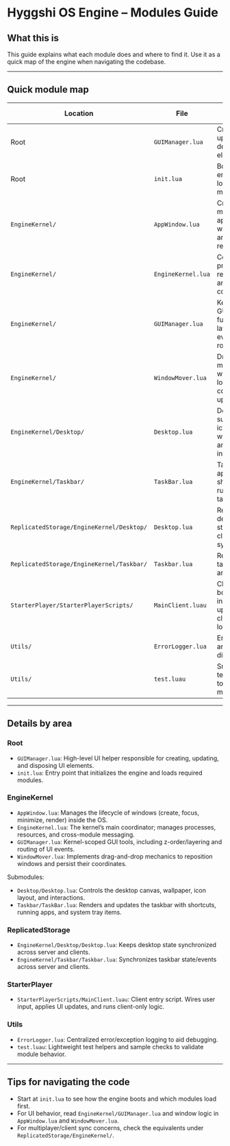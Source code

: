 # Hyggshi OS Engine – Modules Guide

## What this is

This guide explains what each module does and where to find it. Use it as a quick map of the engine when navigating the codebase.

---

## Quick module map

| Location | File | What it does |
| --- | --- | --- |
| Root | `GUIManager.lua` | Creates, updates, and destroys UI elements. |
| Root | `init.lua` | Boots the engine and loads core modules. |
| `EngineKernel/` | `AppWindow.lua` | Creates and manages app windows and their rendering. |
| `EngineKernel/` | `EngineKernel.lua` | Core kernel: processes, resources, and module coordination. |
| `EngineKernel/` | `GUIManager.lua` | Kernel-level GUI functions: layering and event routing. |
| `EngineKernel/` | `WindowMover.lua` | Drag-to-move window logic and coordinate updates. |
| `EngineKernel/Desktop/` | `Desktop.lua` | Desktop surface: icons, wallpaper, and interactions. |
| `EngineKernel/Taskbar/` | `TaskBar.lua` | Taskbar UI: app shortcuts, running tasks, tray. |
| `ReplicatedStorage/EngineKernel/Desktop/` | `Desktop.lua` | Replicated desktop state for client/server sync. |
| `ReplicatedStorage/EngineKernel/Taskbar/` | `Taskbar.lua` | Replicated taskbar state and events. |
| `StarterPlayer/StarterPlayerScripts/` | `MainClient.luau` | Client bootstrap: input, UI updates, client-only logic. |
| `Utils/` | `ErrorLogger.lua` | Error logging and debug diagnostics. |
| `Utils/` | `test.luau` | Small tests/utilities to verify modules. |

---

## Details by area

### Root

- `GUIManager.lua`: High-level UI helper responsible for creating, updating, and disposing UI elements.
- `init.lua`: Entry point that initializes the engine and loads required modules.

### EngineKernel

- `AppWindow.lua`: Manages the lifecycle of windows (create, focus, minimize, render) inside the OS.
- `EngineKernel.lua`: The kernel’s main coordinator; manages processes, resources, and cross-module messaging.
- `GUIManager.lua`: Kernel-scoped GUI tools, including z-order/layering and routing of UI events.
- `WindowMover.lua`: Implements drag-and-drop mechanics to reposition windows and persist their coordinates.

Submodules:

- `Desktop/Desktop.lua`: Controls the desktop canvas, wallpaper, icon layout, and interactions.
- `Taskbar/TaskBar.lua`: Renders and updates the taskbar with shortcuts, running apps, and system tray items.

### ReplicatedStorage

- `EngineKernel/Desktop/Desktop.lua`: Keeps desktop state synchronized across server and clients.
- `EngineKernel/Taskbar/Taskbar.lua`: Synchronizes taskbar state/events across server and clients.

### StarterPlayer

- `StarterPlayerScripts/MainClient.luau`: Client entry script. Wires user input, applies UI updates, and runs client-only logic.

### Utils

- `ErrorLogger.lua`: Centralized error/exception logging to aid debugging.
- `test.luau`: Lightweight test helpers and sample checks to validate module behavior.

---

## Tips for navigating the code

- Start at `init.lua` to see how the engine boots and which modules load first.
- For UI behavior, read `EngineKernel/GUIManager.lua` and window logic in `AppWindow.lua` and `WindowMover.lua`.
- For multiplayer/client sync concerns, check the equivalents under `ReplicatedStorage/EngineKernel/`.
